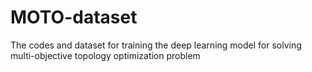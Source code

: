 # MOTO-dataset
The codes and dataset for training the deep learning model for solving multi-objective topology optimization problem
